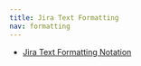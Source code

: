 ```yaml
---
title: Jira Text Formatting
nav: formatting
---
```


* [Jira Text Formatting Notation](https://jira.atlassian.com/secure/WikiRendererHelpAction.jspa?section=all)
